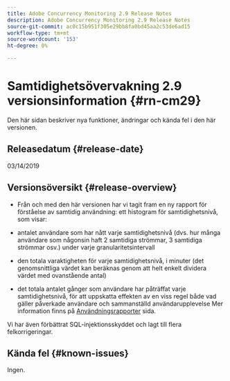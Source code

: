 ```yaml
---
title: Adobe Concurrency Monitoring 2.9 Release Notes
description: Adobe Concurrency Monitoring 2.9 Release Notes
source-git-commit: ac0c15b951f305e29bb8fa0bd45aa2c53de6ad15
workflow-type: tm+mt
source-wordcount: '153'
ht-degree: 0%

---
```



# Samtidighetsövervakning 2.9 versionsinformation {#rn-cm29}

Den här sidan beskriver nya funktioner, ändringar och kända fel i den här versionen.

## Releasedatum {#release-date}

03/14/2019


## Versionsöversikt {#release-overview}

* Från och med den här versionen har vi tagit fram en ny rapport för förståelse av samtidig användning: ett histogram för samtidighetsnivå, som visar:

* antalet användare som har nått varje samtidighetsnivå (dvs. hur många användare som någonsin haft 2 samtidiga strömmar, 3 samtidiga strömmar osv.) under varje granularitetsintervall
* den totala varaktigheten för varje samtidighetsnivå, i minuter (det genomsnittliga värdet kan beräknas genom att helt enkelt dividera värdet med ovanstående antal)
* det totala antalet gånger som användare har påträffat varje samtidighetsnivå, för att uppskatta effekten av en viss regel både vad gäller påverkade användare och sammanställd användarupplevelse Mer information finns på [Användningsrapporter](/help/concurrency-monitoring/cm-usage-reports.md) sida.

Vi har även förbättrat SQL-injektionsskyddet och lagt till flera felkorrigeringar.

## Kända fel {#known-issues}

Ingen.
